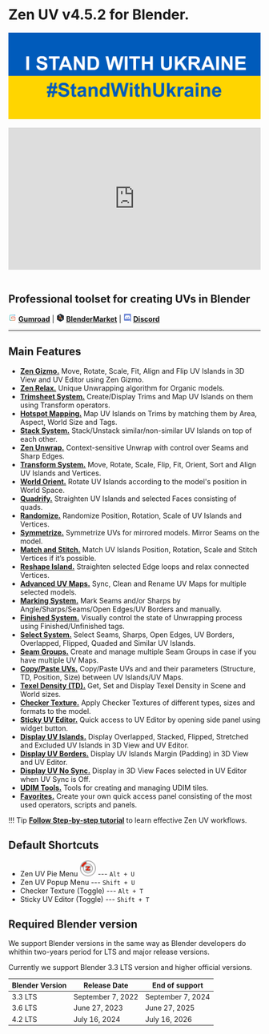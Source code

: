 # Zen UV v4.5.2 for Blender.
<!-- [![Zen UV Introduction](img/cover--eng.png)](https://www.youtube.com/watch?v=ook2eFfH724) -->
![stand_with_Ukraine](img/I_stand_with_Ukraine_banner.svg)
<div style="position: relative; width: 100%; height: 0; padding-bottom: 56.25%;">
<iframe src="https://www.youtube.com/embed/P4bdBuHKOSg" style="position: absolute; top: 0; left: 0; width: 100%; height: 100%;" allowfullscreen="" seamless="" frameborder="0"></iframe>
</div>
<br>

## Professional toolset for creating UVs in Blender

![Gumroad](img/icons/services/gumroad-16.png) [**Gumroad**](https://gumroad.com/l/zenuv4) | ![BlenderMarket](img/icons/services/blendermarket-16.png) [**BlenderMarket**](https://www.blendermarket.com/products/zen-uv) | ![Discord](img/icons/services/discord-16.png) [**Discord**](https://discord.gg/wGpFeME)

<!-- blank line -->
----
<!-- blank line -->
## Main Features

- [**Zen Gizmo.**](transform_tool.md) Move, Rotate, Scale, Fit, Align and Flip UV Islands in 3D View and UV Editor using Zen Gizmo.
- [**Zen Relax.**](transform.md#relax) Unique Unwrapping algorithm for Organic models.
- [**Trimsheet System.**](trimsheet_creation.md#creating-your-trim-sheet-with-zen-uv) Create/Display Trims and Map UV Islands on them using Transform operators.
- [**Hotspot Mapping.**](trimsheet_hotspot.md) Map UV Islands on Trims by matching them by Area, Aspect, World Size and Tags.
- [**Stack System.**](stack.md) Stack/Unstack similar/non-similar UV Islands on top of each other.
- [**Zen Unwrap.**](unwrap.md#zen-unwrap) Context-sensitive Unwrap with control over Seams and Sharp Edges.
- [**Transform System.**](transform.md#world-orient) Move, Rotate, Scale, Flip, Fit, Orient, Sort and Align UV Islands and Vertices.
- [**World Orient.**](transform.md#world-orient) Rotate UV Islands according to the model's position in World Space.
- [**Quadrify.**](transform.md#quadrify-islands) Straighten UV Islands and selected Faces consisting of quads.
- [**Randomize.**](transform.md#randomize) Randomize Position, Rotation, Scale of UV Islands and Vertices.
- [**Symmetrize.**](transform.md#symmetrize-uv) Symmetrize UVs for mirrored models. Mirror Seams on the model.
- [**Match and Stitch.**](transform.md#match-and-stitch) Match UV Islands Position, Rotation, Scale and Stitch Vertices if it’s possible.
- [**Reshape Island.**](transform.md#reshape-island) Straighten selected Edge loops and relax connected Vertices.
- [**Advanced UV Maps.**](adv_uv-maps.md) Sync, Clean and Rename UV Maps for multiple selected models.
- [**Marking System.**](unwrap.md#mark-system) Mark Seams and/or Sharps by Angle/Sharps/Seams/Open Edges/UV Borders and manually.
- [**Finished System.**](unwrap.md#finishing-system) Visually control the state of Unwrapping process using Finished/Unfinished tags.
- [**Select System.**](select.md) Select Seams, Sharps, Open Edges, UV Borders, Overlapped, Flipped, Quaded and Similar UV Islands.
- [**Seam Groups.**](seam_groups.md) Create and manage multiple Seam Groups in case if you have multiple UV Maps.
- [**Copy/Paste UVs.**](stack.md#copy-paste-system) Copy/Paste UVs and and their parameters (Structure, TD, Position, Size) between UV Islands/UV Maps.
- [**Texel Density (TD).**](texel_density.md) Get, Set and Display Texel Density in Scene and World sizes.
- [**Checker Texture.**](checker.md#checker-texture) Apply Сhecker Textures of different types, sizes and formats to the model.
- [**Sticky UV Editor.**](sticky_uv_editor.md) Quick access to UV Editor by opening side panel using widget button.
- [**Display UV Islands.**](checker.md#zen-uv-draw-system) Display Overlapped, Stacked, Flipped, Stretched and Excluded UV Islands in 3D View and UV Editor.
- [**Display UV Borders.**](checker.md#uv-borders) Display UV Islands Margin (Padding) in 3D View and UV Editor.
- [**Display UV No Sync.**](checker.md#uv-no-sync) Display in 3D View Faces selected in UV Editor when UV Sync is Off.
- [**UDIM Tools.**](adv_uv-maps.md#udim-tools) Tools for creating and managing UDIM tiles.
- [**Favorites.**](favourites.md) Create your own quick access panel consisting of the most used operators, scripts and panels.




!!! Tip
    [**Follow Step-by-step tutorial**](tutorial.md) to learn effective Zen UV workflows.

## Default Shortcuts
- Zen UV Pie Menu ![Zen UV Pie Menu](img/icons/zen-uv@2x.png) --- `Alt + U`
- Zen UV Popup Menu --- `Shift + U`
- Checker Texture (Toggle) --- `Alt + T`
- Sticky UV Editor (Toggle) --- `Shift + T`

## Required Blender version
We support Blender versions in the same way as Blender developers do whithin two-years period for LTS and major release versions.

Currently we support Blender 3.3 LTS version and higher official versions.

| Blender Version | Release Date | End of support |
|---|---|---|
| 3.3 LTS | September 7, 2022 | September 7, 2024 |
| 3.6 LTS | June 27, 2023 | June 27, 2025 |
| 4.2 LTS | July 16, 2024 | July 16, 2026 |
